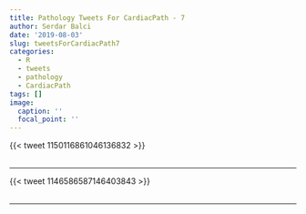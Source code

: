 ```yaml
---
title: Pathology Tweets For CardiacPath - 7
author: Serdar Balci
date: '2019-08-03'
slug: tweetsForCardiacPath7
categories:
  - R
  - tweets
  - pathology
  - CardiacPath
tags: []
image:
  caption: ''
  focal_point: ''
---
```



{{< tweet 1150116861046136832 >}}
<br>
<br>
<hr>
{{< tweet 1146586587146403843 >}}
<br>
<br>
<hr>
